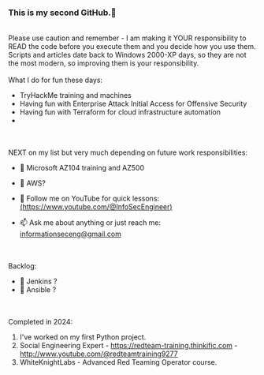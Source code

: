### This is my second GitHub.👋

<BR> Please use caution and remember - I am making it YOUR responsibility to READ the code before you execute them and you decide how you use them.<BR> Scripts and articles date back to Windows 2000-XP days, so they are not the most modern, so improving them is your responsibility. 
<BR><BR>
What I do for fun these days:
- TryHackMe training and machines
- Having fun with Enterprise Attack Initial Access for Offensive Security<BR>
- Having fun with Terraform for cloud infrastructure automation<BR>
- 

<BR><BR>
NEXT on my list but very much depending on future work responsibilities:
- 🔭 Microsoft AZ104 training and AZ500
- 🌱 AWS?

- 💬 Follow me on YouTube for quick lessons:<BR>
[(https://www.youtube.com/@InfoSecEngineer)](https://www.youtube.com/@InfoSecEngineer)
- 📫 Ask me about anything or just reach me: informationseceng@gmail.com

<BR><BR>
Backlog:
- 👯 Jenkins ?
- 🤔 Ansible ?

<BR><BR>
Completed in 2024:
  1) I've worked on my first Python project.
  2) Social Engineering Expert - https://redteam-training.thinkific.com - http://www.youtube.com/@redteamtraining9277
  3) WhiteKnightLabs - Advanced Red Teaming Operator course.
